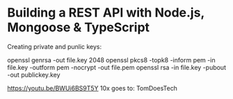 # Building a REST API with Node.js, Mongoose & TypeScript

Creating private and punlic keys:

openssl genrsa -out file.key 2048
openssl pkcs8 -topk8 -inform pem -in file.key -outform pem -nocrypt -out file.pem
openssl rsa -in file.key -pubout -out publickey.key


https://youtu.be/BWUi6BS9T5Y
10x goes to: TomDoesTech
